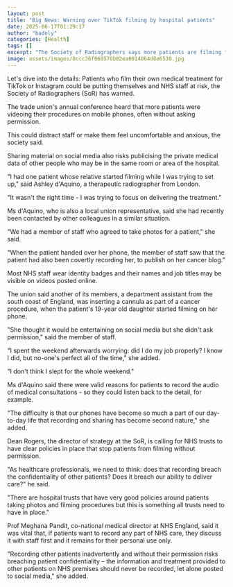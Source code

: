 ```yaml
---
layout: post
title: "Big News: Warning over TikTok filming by hospital patients"
date: 2025-06-17T01:29:17
author: "badely"
categories: [Health]
tags: []
excerpt: "The Society of Radiographers says more patients are filming for social media without permission."
image: assets/images/8ccc36f868570b82ea8014864d8e6530.jpg
---
```


Let's dive into the details: Patients who film their own medical treatment for TikTok or Instagram could be putting themselves and NHS staff at risk, the Society of Radiographers (SoR) has warned. 

The trade union's annual conference heard that more patients were videoing their procedures on mobile phones, often without asking permission. 

This could distract staff or make them feel uncomfortable and anxious, the society said.

Sharing material on social media also risks publicising the private medical data of other people who may be in the same room or area of the hospital.

"I had one patient whose relative started filming while I was trying to set up," said Ashley d'Aquino, a therapeutic radiographer from London. 

"It wasn't the right time - I was trying to focus on delivering the treatment."

Ms d'Aquino, who is also a local union representative, said she had recently been contacted by other colleagues in a similar situation. 

"We had a member of staff who agreed to take photos for a patient," she said. 

"When the patient handed over her phone, the member of staff saw that the patient had also been covertly recording her, to publish on her cancer blog."

Most NHS staff wear identity badges and their names and job titles may be visible on videos posted online. 

The union said another of its members, a department assistant from the south coast of England, was inserting a cannula as part of a cancer procedure, when the patient's 19-year old daughter started filming on her phone. 

"She thought it would be entertaining on social media but she didn't ask permission," said the member of staff. 

"I spent the weekend afterwards worrying: did I do my job properly? I know I did, but no-one's perfect all of the time," she added.

"I don't think I slept for the whole weekend."

Ms d'Aquino said there were valid reasons for patients to record the audio of medical consultations - so they could listen back to the detail, for example. 

"The difficulty is that our phones have become so much a part of our day-to-day life that recording and sharing has become second nature," she added. 

Dean Rogers, the director of strategy at the SoR, is calling for NHS trusts to have clear policies in place that stop patients from filming without permission.

"As healthcare professionals, we need to think: does that recording breach the confidentiality of other patients? Does it breach our ability to deliver care?" he said.

"There are hospital trusts that have very good policies around patients taking photos and filming procedures but this is something all trusts need to have in place."

Prof Meghana Pandit, co-national medical director at NHS England, said it was vital that, if patients want to record any part of NHS care, they discuss it with staff first and it remains for their personal use only.

"Recording other patients inadvertently and without their permission risks breaching patient confidentiality – the information and treatment provided to other patients on NHS premises should never be recorded, let alone posted to social media," she added.


